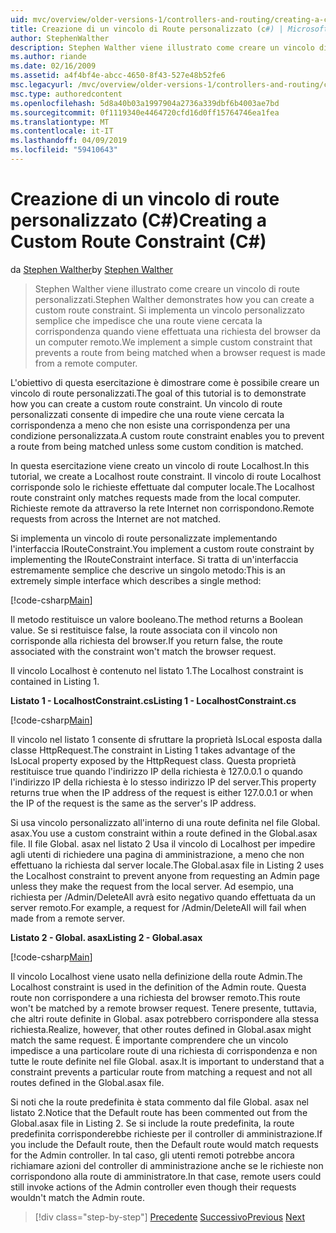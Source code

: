 ```yaml
---
uid: mvc/overview/older-versions-1/controllers-and-routing/creating-a-custom-route-constraint-cs
title: Creazione di un vincolo di Route personalizzato (c#) | Microsoft Docs
author: StephenWalther
description: Stephen Walther viene illustrato come creare un vincolo di route personalizzati. Abbiamo implementato una semplice personalizzato vincolo che impedisce a una route corrispondente w...
ms.author: riande
ms.date: 02/16/2009
ms.assetid: a4f4bf4e-abcc-4650-8f43-527e48b52fe6
msc.legacyurl: /mvc/overview/older-versions-1/controllers-and-routing/creating-a-custom-route-constraint-cs
msc.type: authoredcontent
ms.openlocfilehash: 5d8a40b03a1997904a2736a339dbf6b4003ae7bd
ms.sourcegitcommit: 0f1119340e4464720cfd16d0ff15764746ea1fea
ms.translationtype: MT
ms.contentlocale: it-IT
ms.lasthandoff: 04/09/2019
ms.locfileid: "59410643"
---
```

# <a name="creating-a-custom-route-constraint-c"></a><span data-ttu-id="c31e3-104">Creazione di un vincolo di route personalizzato (C#)</span><span class="sxs-lookup"><span data-stu-id="c31e3-104">Creating a Custom Route Constraint (C#)</span></span>

<span data-ttu-id="c31e3-105">da [Stephen Walther](https://github.com/StephenWalther)</span><span class="sxs-lookup"><span data-stu-id="c31e3-105">by [Stephen Walther](https://github.com/StephenWalther)</span></span>

> <span data-ttu-id="c31e3-106">Stephen Walther viene illustrato come creare un vincolo di route personalizzati.</span><span class="sxs-lookup"><span data-stu-id="c31e3-106">Stephen Walther demonstrates how you can create a custom route constraint.</span></span> <span data-ttu-id="c31e3-107">Si implementa un vincolo personalizzato semplice che impedisce che una route viene cercata la corrispondenza quando viene effettuata una richiesta del browser da un computer remoto.</span><span class="sxs-lookup"><span data-stu-id="c31e3-107">We implement a simple custom constraint that prevents a route from being matched when a browser request is made from a remote computer.</span></span>


<span data-ttu-id="c31e3-108">L'obiettivo di questa esercitazione è dimostrare come è possibile creare un vincolo di route personalizzati.</span><span class="sxs-lookup"><span data-stu-id="c31e3-108">The goal of this tutorial is to demonstrate how you can create a custom route constraint.</span></span> <span data-ttu-id="c31e3-109">Un vincolo di route personalizzati consente di impedire che una route viene cercata la corrispondenza a meno che non esiste una corrispondenza per una condizione personalizzata.</span><span class="sxs-lookup"><span data-stu-id="c31e3-109">A custom route constraint enables you to prevent a route from being matched unless some custom condition is matched.</span></span>

<span data-ttu-id="c31e3-110">In questa esercitazione viene creato un vincolo di route Localhost.</span><span class="sxs-lookup"><span data-stu-id="c31e3-110">In this tutorial, we create a Localhost route constraint.</span></span> <span data-ttu-id="c31e3-111">Il vincolo di route Localhost corrisponde solo le richieste effettuate dal computer locale.</span><span class="sxs-lookup"><span data-stu-id="c31e3-111">The Localhost route constraint only matches requests made from the local computer.</span></span> <span data-ttu-id="c31e3-112">Richieste remote da attraverso la rete Internet non corrispondono.</span><span class="sxs-lookup"><span data-stu-id="c31e3-112">Remote requests from across the Internet are not matched.</span></span>

<span data-ttu-id="c31e3-113">Si implementa un vincolo di route personalizzate implementando l'interfaccia IRouteConstraint.</span><span class="sxs-lookup"><span data-stu-id="c31e3-113">You implement a custom route constraint by implementing the IRouteConstraint interface.</span></span> <span data-ttu-id="c31e3-114">Si tratta di un'interfaccia estremamente semplice che descrive un singolo metodo:</span><span class="sxs-lookup"><span data-stu-id="c31e3-114">This is an extremely simple interface which describes a single method:</span></span>

[!code-csharp[Main](creating-a-custom-route-constraint-cs/samples/sample1.cs)]

<span data-ttu-id="c31e3-115">Il metodo restituisce un valore booleano.</span><span class="sxs-lookup"><span data-stu-id="c31e3-115">The method returns a Boolean value.</span></span> <span data-ttu-id="c31e3-116">Se si restituisce false, la route associata con il vincolo non corrisponde alla richiesta del browser.</span><span class="sxs-lookup"><span data-stu-id="c31e3-116">If you return false, the route associated with the constraint won't match the browser request.</span></span>

<span data-ttu-id="c31e3-117">Il vincolo Localhost è contenuto nel listato 1.</span><span class="sxs-lookup"><span data-stu-id="c31e3-117">The Localhost constraint is contained in Listing 1.</span></span>

**<span data-ttu-id="c31e3-118">Listato 1 - LocalhostConstraint.cs</span><span class="sxs-lookup"><span data-stu-id="c31e3-118">Listing 1 - LocalhostConstraint.cs</span></span>**

[!code-csharp[Main](creating-a-custom-route-constraint-cs/samples/sample2.cs)]

<span data-ttu-id="c31e3-119">Il vincolo nel listato 1 consente di sfruttare la proprietà IsLocal esposta dalla classe HttpRequest.</span><span class="sxs-lookup"><span data-stu-id="c31e3-119">The constraint in Listing 1 takes advantage of the IsLocal property exposed by the HttpRequest class.</span></span> <span data-ttu-id="c31e3-120">Questa proprietà restituisce true quando l'indirizzo IP della richiesta è 127.0.0.1 o quando l'indirizzo IP della richiesta è lo stesso indirizzo IP del server.</span><span class="sxs-lookup"><span data-stu-id="c31e3-120">This property returns true when the IP address of the request is either 127.0.0.1 or when the IP of the request is the same as the server's IP address.</span></span>

<span data-ttu-id="c31e3-121">Si usa vincolo personalizzato all'interno di una route definita nel file Global. asax.</span><span class="sxs-lookup"><span data-stu-id="c31e3-121">You use a custom constraint within a route defined in the Global.asax file.</span></span> <span data-ttu-id="c31e3-122">Il file Global. asax nel listato 2 Usa il vincolo di Localhost per impedire agli utenti di richiedere una pagina di amministrazione, a meno che non effettuano la richiesta dal server locale.</span><span class="sxs-lookup"><span data-stu-id="c31e3-122">The Global.asax file in Listing 2 uses the Localhost constraint to prevent anyone from requesting an Admin page unless they make the request from the local server.</span></span> <span data-ttu-id="c31e3-123">Ad esempio, una richiesta per /Admin/DeleteAll avrà esito negativo quando effettuata da un server remoto.</span><span class="sxs-lookup"><span data-stu-id="c31e3-123">For example, a request for /Admin/DeleteAll will fail when made from a remote server.</span></span>

**<span data-ttu-id="c31e3-124">Listato 2 - Global. asax</span><span class="sxs-lookup"><span data-stu-id="c31e3-124">Listing 2 - Global.asax</span></span>**

[!code-csharp[Main](creating-a-custom-route-constraint-cs/samples/sample3.cs)]

<span data-ttu-id="c31e3-125">Il vincolo Localhost viene usato nella definizione della route Admin.</span><span class="sxs-lookup"><span data-stu-id="c31e3-125">The Localhost constraint is used in the definition of the Admin route.</span></span> <span data-ttu-id="c31e3-126">Questa route non corrispondere a una richiesta del browser remoto.</span><span class="sxs-lookup"><span data-stu-id="c31e3-126">This route won't be matched by a remote browser request.</span></span> <span data-ttu-id="c31e3-127">Tenere presente, tuttavia, che altri route definite in Global. asax potrebbero corrispondere alla stessa richiesta.</span><span class="sxs-lookup"><span data-stu-id="c31e3-127">Realize, however, that other routes defined in Global.asax might match the same request.</span></span> <span data-ttu-id="c31e3-128">È importante comprendere che un vincolo impedisce a una particolare route di una richiesta di corrispondenza e non tutte le route definite nel file Global. asax.</span><span class="sxs-lookup"><span data-stu-id="c31e3-128">It is important to understand that a constraint prevents a particular route from matching a request and not all routes defined in the Global.asax file.</span></span>

<span data-ttu-id="c31e3-129">Si noti che la route predefinita è stata commento dal file Global. asax nel listato 2.</span><span class="sxs-lookup"><span data-stu-id="c31e3-129">Notice that the Default route has been commented out from the Global.asax file in Listing 2.</span></span> <span data-ttu-id="c31e3-130">Se si include la route predefinita, la route predefinita corrisponderebbe richieste per il controller di amministrazione.</span><span class="sxs-lookup"><span data-stu-id="c31e3-130">If you include the Default route, then the Default route would match requests for the Admin controller.</span></span> <span data-ttu-id="c31e3-131">In tal caso, gli utenti remoti potrebbe ancora richiamare azioni del controller di amministrazione anche se le richieste non corrispondono alla route di amministratore.</span><span class="sxs-lookup"><span data-stu-id="c31e3-131">In that case, remote users could still invoke actions of the Admin controller even though their requests wouldn't match the Admin route.</span></span>

> [!div class="step-by-step"]
> <span data-ttu-id="c31e3-132">[Precedente](creating-a-route-constraint-cs.md)
> [Successivo](asp-net-mvc-controller-overview-vb.md)</span><span class="sxs-lookup"><span data-stu-id="c31e3-132">[Previous](creating-a-route-constraint-cs.md)
[Next](asp-net-mvc-controller-overview-vb.md)</span></span>
